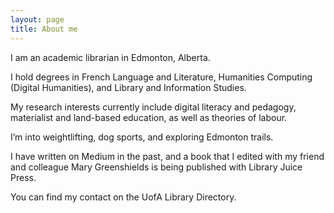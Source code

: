 ```yaml
---
layout: page
title: About me
---
```


I am an academic librarian in Edmonton, Alberta. 

I hold degrees in French Language and Literature, Humanities Computing (Digital Humanities), and Library and Information Studies. 

My research interests currently include digital literacy and pedagogy, materialist and land-based education, as well as theories of labour. 

I’m into weightlifting, dog sports, and exploring Edmonton trails. 

I have written on Medium in the past, and a book that I edited with my friend and colleague Mary Greenshields is being published with Library Juice Press. 

You can find my contact on the UofA Library Directory.
